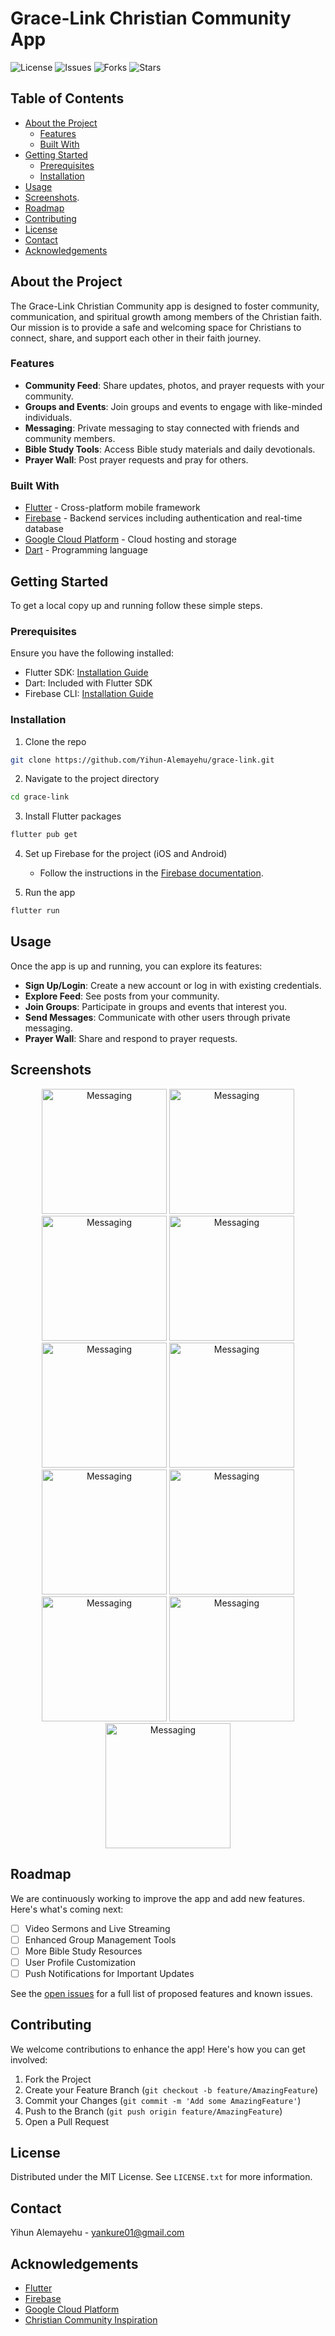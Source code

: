 # Grace-Link Christian Community App

![License](https://img.shields.io/github/license/yourusername/grace-link)
![Issues](https://img.shields.io/github/issues/yourusername/grace-link)
![Forks](https://img.shields.io/github/forks/yourusername/grace-link)
![Stars](https://img.shields.io/github/stars/yourusername/grace-link)

## Table of Contents
- [About the Project](#about-the-project)
  - [Features](#features)
  - [Built With](#built-with)
- [Getting Started](#getting-started)
  - [Prerequisites](#prerequisites)
  - [Installation](#installation)
- [Usage](#usage)
- [Screenshots](#screenshots).
- [Roadmap](#roadmap)
- [Contributing](#contributing)
- [License](#license)
- [Contact](#contact)
- [Acknowledgements](#acknowledgements)

## About the Project

The Grace-Link Christian Community app is designed to foster community, communication, and spiritual growth among members of the Christian faith. Our mission is to provide a safe and welcoming space for Christians to connect, share, and support each other in their faith journey.

### Features
- **Community Feed**: Share updates, photos, and prayer requests with your community.
- **Groups and Events**: Join groups and events to engage with like-minded individuals.
- **Messaging**: Private messaging to stay connected with friends and community members.
- **Bible Study Tools**: Access Bible study materials and daily devotionals.
- **Prayer Wall**: Post prayer requests and pray for others.

### Built With
- [Flutter](https://flutter.dev/) - Cross-platform mobile framework
- [Firebase](https://firebase.google.com/) - Backend services including authentication and real-time database
- [Google Cloud Platform](https://cloud.google.com/) - Cloud hosting and storage
- [Dart](https://dart.dev/) - Programming language

## Getting Started

To get a local copy up and running follow these simple steps.

### Prerequisites

Ensure you have the following installed:
- Flutter SDK: [Installation Guide](https://flutter.dev/docs/get-started/install)
- Dart: Included with Flutter SDK
- Firebase CLI: [Installation Guide](https://firebase.google.com/docs/cli)

### Installation

1. Clone the repo
```sh
git clone https://github.com/Yihun-Alemayehu/grace-link.git
```

2. Navigate to the project directory
```sh
cd grace-link
```
3. Install Flutter packages
```sh
flutter pub get
```
4. Set up Firebase for the project (iOS and Android)
   - Follow the instructions in the [Firebase documentation](https://firebase.google.com/docs/flutter/setup).

5. Run the app
```sh
flutter run
```

## Usage

Once the app is up and running, you can explore its features:
- **Sign Up/Login**: Create a new account or log in with existing credentials.
- **Explore Feed**: See posts from your community.
- **Join Groups**: Participate in groups and events that interest you.
- **Send Messages**: Communicate with other users through private messaging.
- **Prayer Wall**: Share and respond to prayer requests.

## Screenshots
<p align = "center">
<img src="assets/screenshots/1.jpg" alt="Messaging" width="200" />
<img src="assets/screenshots/2.jpg" alt="Messaging" width="200" />
<img src="assets/screenshots/3.jpg" alt="Messaging" width="200" />
<img src="assets/screenshots/4.jpg" alt="Messaging" width="200" />
<img src="assets/screenshots/5.jpg" alt="Messaging" width="200" />
<img src="assets/screenshots/6.jpg" alt="Messaging" width="200" />
<img src="assets/screenshots/7.jpg" alt="Messaging" width="200" />
<img src="assets/screenshots/8.jpg" alt="Messaging" width="200" />
<img src="assets/screenshots/9.jpg" alt="Messaging" width="200" />
<img src="assets/screenshots/10.jpg" alt="Messaging" width="200" />
<img src="assets/screenshots/11.jpg" alt="Messaging" width="200" />
</p>


## Roadmap

We are continuously working to improve the app and add new features. Here's what's coming next:
- [ ] Video Sermons and Live Streaming
- [ ] Enhanced Group Management Tools
- [ ] More Bible Study Resources
- [ ] User Profile Customization
- [ ] Push Notifications for Important Updates

See the [open issues](https://github.com/yourusername/grace-link/issues) for a full list of proposed features and known issues.

## Contributing

We welcome contributions to enhance the app! Here's how you can get involved:
1. Fork the Project
2. Create your Feature Branch (`git checkout -b feature/AmazingFeature`)
3. Commit your Changes (`git commit -m 'Add some AmazingFeature'`)
4. Push to the Branch (`git push origin feature/AmazingFeature`)
5. Open a Pull Request

## License

Distributed under the MIT License. See `LICENSE.txt` for more information.

## Contact

Yihun Alemayehu - yankure01@gmail.com

## Acknowledgements

- [Flutter](https://flutter.dev/)
- [Firebase](https://firebase.google.com/)
- [Google Cloud Platform](https://cloud.google.com/)
- [Christian Community Inspiration](https://example.com)
```
